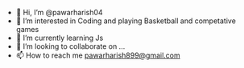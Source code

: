 - 👋 Hi, I’m @pawarharish04
- 👀 I’m interested in Coding and playing Basketball and competative games
- 🌱 I’m currently learning Js
- 💞️ I’m looking to collaborate on ...
- 📫 How to reach me pawarharish899@gmail.com
  



